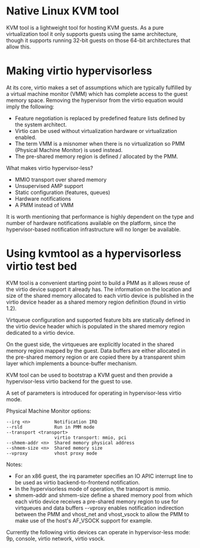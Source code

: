 # Native Linux KVM tool

KVM tool is a lightweight tool for hosting KVM guests. As a pure virtualization tool it only supports guests using the same architecture, though it supports running 32-bit guests on those 64-bit architectures that allow this.

# Making virtio hypervisorless

At its core, virtio makes a set of assumptions which are typically fulfilled by a virtual machine monitor (VMM) which has complete access to the guest memory space. Removing the hypervisor from the virtio equation would imply the following: 

- Feature negotiation is replaced by predefined feature lists defined by the system architect. 
- Virtio can be used without virtualization hardware or virtualization enabled. 
- The term VMM is a misnomer when there is no virtualization so PMM (Physical Machine Monitor) is used instead. 
- The pre-shared memory region is defined / allocated by the PMM.  

What makes virtio hypervisor-less? 
- MMIO transport over shared memory  
- Unsupervised AMP support  
- Static configuration (features, queues)  
- Hardware notifications 
- A PMM instead of VMM

It is worth mentioning that performance is highly dependent on the type and number of hardware notifications available on the platform, since the hypervisor-based notification infrastructure will no longer be available. 

# Using kvmtool as a hypervisorless virtio test bed

KVM tool is a convenient starting point to build a PMM as it allows reuse of the virtio device support it already has. The information on the location and size of the shared memory allocated to each virtio device is published in the virtio device header as a shared memory region definition (found in virtio 1.2). 

Virtqueue configuration and supported feature bits are statically defined in the virtio device header which is populated in the shared memory region dedicated to a virtio device. 

On the guest side, the virtqueues are explicitly located in the shared memory region mapped by the guest. Data buffers are either allocated in the pre-shared memory region or are copied there by a transparent shim layer which implements a bounce-buffer mechanism. 

KVM tool can be used to bootstrap a KVM guest and then provide a hypervisor-less virtio backend for the guest to use.

A set of parameters is introduced for operating in hypervisor-less virtio mode.

Physical Machine Monitor options:

```
--irq <n>         Notification IRQ
--rsld            Run in PMM mode
--transport <transport>
                  virtio transport: mmio, pci
--shmem-addr <n>  Shared memory physical address
--shmem-size <n>  Shared memory size
--vproxy          vhost proxy mode
```

Notes:

- For an x86 guest, the irq parameter specifies an IO APIC interrupt line to be used as virtio backend-to-frontend notification.
- In the hypervisorless mode of operation, the transport is mmio.
- shmem-addr and shmem-size define a shared memory pool from which each virtio device receives a pre-shared memory region to use for virtqueues and data buffers
--vproxy enables notification indirection between the PMM and vhost_net and vhost_vsock to allow the PMM to make use of the host's AF_VSOCK support for example.

Currently the following virtio devices can operate in hypervisor-less mode: 9p, console, virtio network, virtio vsock.
